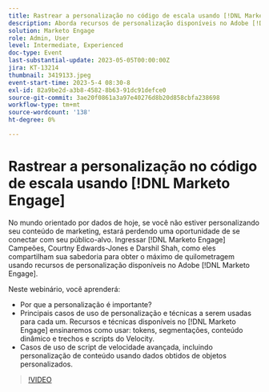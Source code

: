 ```yaml
---
title: Rastrear a personalização no código de escala usando [!DNL Marketo Engage]
description: Aborda recursos de personalização disponíveis no Adobe [!DNL Marketo Engage]; tokens, segmentações, conteúdo dinâmico e trechos e scripts do Velocity.  Casos de uso de script de velocidade avançada, incluindo personalização de conteúdo usando dados obtidos de objetos personalizados.
solution: Marketo Engage
role: Admin, User
level: Intermediate, Experienced
doc-type: Event
last-substantial-update: 2023-05-05T00:00:00Z
jira: KT-13214
thumbnail: 3419133.jpeg
event-start-time: 2023-5-4 08:30-8
exl-id: 82a9be2d-a3b8-4582-8b63-91dc91defce0
source-git-commit: 3ae20f0861a3a97e40276d8b20d858cbfa238698
workflow-type: tm+mt
source-wordcount: '138'
ht-degree: 0%

---
```



# Rastrear a personalização no código de escala usando [!DNL Marketo Engage]

No mundo orientado por dados de hoje, se você não estiver personalizando seu conteúdo de marketing, estará perdendo uma oportunidade de se conectar com seu público-alvo. Ingressar [!DNL Marketo Engage] Campeões, Courtny Edwards-Jones e Darshil Shah, como eles compartilham sua sabedoria para obter o máximo de quilometragem usando recursos de personalização disponíveis no Adobe [!DNL Marketo Engage].

Neste webinário, você aprenderá:

* Por que a personalização é importante?
* Principais casos de uso de personalização e técnicas a serem usadas para cada um. Recursos e técnicas disponíveis no [!DNL Marketo Engage] ensinaremos como usar: tokens, segmentações, conteúdo dinâmico e trechos e scripts do Velocity.
* Casos de uso de script de velocidade avançada, incluindo personalização de conteúdo usando dados obtidos de objetos personalizados.

>[!VIDEO](https://video.tv.adobe.com/v/3419133/?learn=on)
